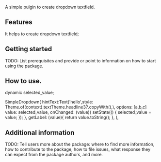 <!--
This README describes the package. If you publish this package to pub.dev,
this README's contents appear on the landing page for your package.

For information about how to write a good package README, see the guide for
[writing package pages](https://dart.dev/guides/libraries/writing-package-pages).

For general information about developing packages, see the Dart guide for
[creating packages](https://dart.dev/guides/libraries/create-library-packages)
and the Flutter guide for
[developing packages and plugins](https://flutter.dev/developing-packages).
-->

A simple pulgin to create dropdown textfield.

## Features

It helps to create dropdown textfield;

## Getting started

TODO: List prerequisites and provide or point to information on how to
start using the package.

## How to use.

dynamic selected_value;

 SimpleDropdown(
    hintText:Text('hello',style: Theme.of(context).textTheme.headline3?.copyWith(),),
    options: [a,b,c]
    value: selected_value,
    onChanged: (value){
    setState(() {
        selected_value = value;
    });
    },
    getLabel: (value){
    return value.toString();
    },
),


## Additional information

TODO: Tell users more about the package: where to find more information, how to
contribute to the package, how to file issues, what response they can expect
from the package authors, and more.
